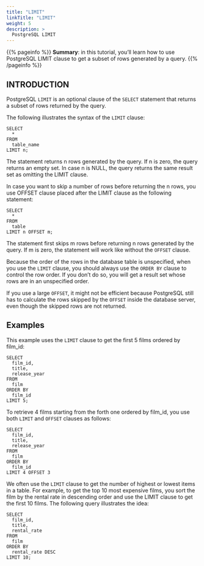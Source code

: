 ```yaml
---
title: "LIMIT"
linkTitle: "LIMIT"
weight: 5
description: >
  PostgreSQL LIMIT
---
```


{{% pageinfo %}}
**Summary**: in this tutorial, you’ll learn how to use PostgreSQL LIMIT clause to get a subset of rows generated by a query.
{{% /pageinfo %}}

## INTRODUCTION

PostgreSQL `LIMIT` is an optional clause of the `SELECT` statement that returns a subset of rows returned by the query.

The following illustrates the syntax of the `LIMIT` clause:

```
SELECT
  *
FROM
  table_name
LIMIT n;
```

The statement returns n rows generated by the query. If n is zero, the query returns an empty set. In case n is NULL, the query returns the same result set as omitting the LIMIT clause.

In case you want to skip a number of rows before returning the n rows, you use OFFSET clause placed after the LIMIT clause as the following statement:

```
SELECT
  *
FROM
  table
LIMIT n OFFSET m;
```

The statement first skips m rows before returning n rows generated by the query. If m is zero, the statement will work like without the `OFFSET` clause.

Because the order of the rows in the database table is unspecified, when you use the `LIMIT` clause, you should always use the `ORDER BY` clause to control the row order. If you don’t do so, you will get a result set whose rows are in an unspecified order.

If you use a large `OFFSET`, it might not be efficient because PostgreSQL still has to calculate the rows skipped by the `OFFSET` inside the database server, even though the skipped rows are not returned.

## Examples

This example uses the `LIMIT` clause to get the first 5 films ordered by film_id:

```
SELECT
  film_id,
  title,
  release_year
FROM
  film
ORDER BY
  film_id
LIMIT 5;
```

To retrieve 4 films starting from the forth one ordered by film_id, you use both `LIMIT` and `OFFSET` clauses as follows:

```
SELECT
  film_id,
  title,
  release_year
FROM
  film
ORDER BY
  film_id
LIMIT 4 OFFSET 3
```

We often use the `LIMIT` clause to get the number of highest or lowest items in a table. For example, to get the top 10 most expensive films, you sort the film by the rental rate in descending order and use the LIMIT clause to get the first 10 films. The following query illustrates the idea:

```
SELECT
  film_id,
  title,
  rental_rate
FROM
  film
ORDER BY
  rental_rate DESC
LIMIT 10;
```